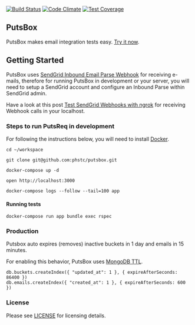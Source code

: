 [![Build Status](https://travis-ci.org/phstc/putsbox.svg)](https://travis-ci.org/phstc/putsbox)
[![Code Climate](https://codeclimate.com/github/phstc/putsbox/badges/gpa.svg)](https://codeclimate.com/github/phstc/putsbox)
[![Test Coverage](https://codeclimate.com/github/phstc/putsbox/badges/coverage.svg)](https://codeclimate.com/github/phstc/putsbox/coverage)

## PutsBox

PutsBox makes email integration tests easy. [Try it now](http://putsbox.com).

## Getting Started

PutsBox uses [SendGrid Inbound Email Parse Webhook](https://sendgrid.com/docs/API_Reference/Parse_Webhook/inbound_email.html) for receiving e-mails, therefore for running PutsBox in development or your server, you will need to setup a SendGrid account and configure an Inbound Parse within SendGrid admin.

Have a look at this post [Test SendGrid Webhooks with ngrok](https://sendgrid.com/blog/test-webhooks-ngrok/) for receiving Webhook calls in your localhost.

### Steps to run PutsReq in development

For following the instructions below, you will need to install [Docker](https://www.docker.com/get-docker).

```shell
cd ~/workspace

git clone git@github.com:phstc/putsbox.git

docker-compose up -d

open http://localhost:3000

docker-compose logs --follow --tail=100 app
```

#### Running tests

```shell
docker-compose run app bundle exec rspec
```

### Production

Putsbox auto expires (removes) inactive buckets in 1 day and emails in 15 minutes.

For enabling this behavior, PutsBox uses [MongoDB TTL](https://docs.mongodb.com/manual/tutorial/expire-data/).

```
db.buckets.createIndex({ "updated_at": 1 }, { expireAfterSeconds: 86400 })
db.emails.createIndex({ "created_at": 1 }, { expireAfterSeconds: 600 })
```

### License

Please see [LICENSE](https://github.com/phstc/putsbox/blob/master/LICENSE) for licensing details.
